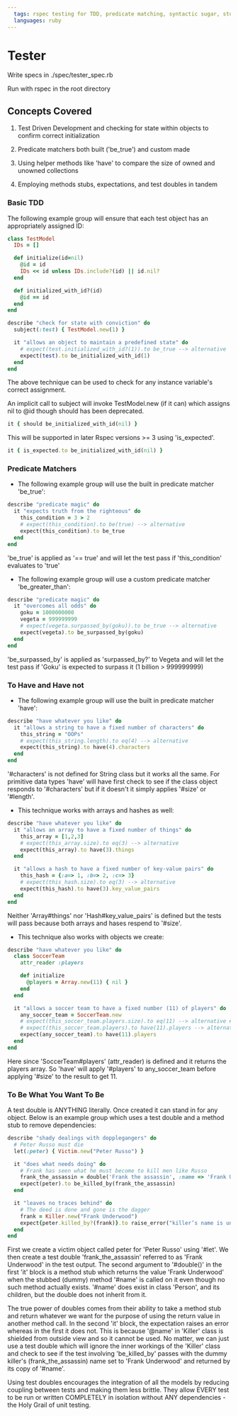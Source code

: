 ```yaml
---
  tags: rspec testing for TDD, predicate matching, syntactic sugar, stubs and doubles
  languages: ruby
---
```


# Tester 

Write specs in ./spec/tester_spec.rb

Run with rspec in the root directory

## Concepts Covered

1. Test Driven Development and checking for state within objects to confirm correct initialization

2. Predicate matchers both built ('be_true') and custom made

3. Using helper methods like 'have' to compare the size of owned and unowned collections

4. Employing methods stubs, expectations, and test doubles in tandem

### Basic TDD

The following example group will ensure that each test object has an appropriately assigned ID:

```ruby
class TestModel
  IDs = []

  def initialize(id=nil)
    @id = id
    IDs << id unless IDs.include?(id) || id.nil?
  end

  def initialized_with_id?(id)
    @id == id
  end
end

describe "check for state with conviction" do
  subject(:test) { TestModel.new(1) }

  it "allows an object to maintain a predefined state" do
    # expect(test.initialized_with_id?(1)).to be_true --> alternative
    expect(test).to be_initialized_with_id(1)
  end
end
```
The above technique can be used to check for any instance variable's correct assignment. 

An implicit call to subject will invoke TestModel.new (if it can) which assigns nil to @id though should has been deprecated.
```ruby
it { should be_initialized_with_id(nil) } 
```

This will be supported in later Rspec versions >= 3 using 'is_expected'.
```ruby
it { is_expected.to be_initialized_with_id(nil) }
```

### Predicate Matchers

- The following example group will use the built in predicate matcher 'be_true':

```ruby
describe "predicate magic" do  
  it "expects truth from the righteous" do
    this_condition = 3 > 2
    # expect(this_condition).to be(true) --> alternative
    expect(this_condition).to be_true
  end
end
```
'be_true' is applied as '== true' and will let the test pass if 'this_condition' evaluates to 'true'

- The following example group will use a custom predicate matcher 'be_greater_than':

```ruby
describe "predicate magic" do  
  it "overcomes all odds" do
    goku = 1000000000
    vegeta = 999999999
    # expect(vegeta.surpassed_by(goku)).to be_true --> alternative
    expect(vegeta).to be_surpassed_by(goku)
  end
end
```
'be_surpassed_by' is applied as 'surpassed_by?' to Vegeta and will let the test pass if 'Goku' is expected to surpass it (1 billion > 999999999)

### To Have and Have not

- The following example group will use the built in predicate matcher 'have':

```ruby
describe "have whatever you like" do
  it "allows a string to have a fixed number of characters" do
    this_string = "OOPs"
    # expect(this_string.length).to eq(4) --> alternative
    expect(this_string).to have(4).characters
  end
end
```
'#characters' is not defined for String class but it works all the same. For primitive data types 'have' will have first check to see if the class object responds to '#characters' but if it doesn't it simply applies '#size' or '#length'. 

- This technique works with arrays and hashes as well:

```ruby
describe "have whatever you like" do
  it "allows an array to have a fixed number of things" do
    this_array = [1,2,3]
    # expect(this_array.size).to eq(3) --> alternative
    expect(this_array).to have(3).things
  end

  it "allows a hash to have a fixed number of key-value pairs" do
    this_hash = {:a=> 1, :b=> 2, :c=> 3}
    # expect(this_hash.size).to eq(3) --> alternative
    expect(this_hash).to have(3).key_value_pairs
  end
end
```
Neither 'Array#things' nor 'Hash#key_value_pairs' is defined but the tests will pass because both arrays and hases respend to '#size'.

- This technique also works with objects we create:

```ruby
describe "have whatever you like" do
  class SoccerTeam
    attr_reader :players

    def initialize
      @players = Array.new(11) { nil }
    end
  end

  it "allows a soccer team to have a fixed number (11) of players" do
    any_soccer_team = SoccerTeam.new
    # expect(this_soccer_team.players.size).to eq(11) --> alternative # 1 - original formulation
    # expect(this_soccer_team.players).to have(11).players --> alternative # 2 - default have formulation
    expect(any_soccer_team).to have(11).players
  end
end
```
Here since 'SoccerTeam#players' (attr_reader) is defined and it returns the players array. So 'have' will apply '#players' to any_soccer_team before applying '#size' to the result to get 11.

### To Be What You Want To Be

A test double is ANYTHING literally. Once created it can stand in for any object. Below is an example group which uses a test double and a method stub to remove dependencies:

```ruby
describe "shady dealings with dopplegangers" do
  # Peter Russo must die
  let(:peter) { Victim.new("Peter Russo") }

  it "does what needs doing" do
    # Frank has seen what he must become to kill men like Russo
    frank_the_assassin = double('Frank the assassin', :name => 'Frank Underwood')
    expect(peter).to be_killed_by(frank_the_assassin)
  end

  it "leaves no traces behind" do
    # The deed is done and gone is the dagger
    frank = Killer.new("Frank Underwood")
    expect{peter.killed_by?(frank)}.to raise_error("killer’s name is unknown")
  end
end
```
First we create a victim object called peter for 'Peter Russo' using '#let'. We then create a test double 'frank_the_assassin' referred to as 'Frank Underwood' in the test output. The second argument to '#double()' in the first 'it' block is a method stub which returns the value 'Frank Underwood' when the stubbed (dummy) method '#name' is called on it even though no such method actually exists. '#name' does exist in class 'Person', and its children, but the double does not inherit from it.

The true power of doubles comes from their ability to take a method stub and return whatever we want for the purpose of using the return value in another method call. In the second 'it' block, the expectation raises an error whereas in the first it does not. This is because '@name' in 'Killer' class is shielded from outside view and so it cannot be used. No matter, we can just use a test double which will ignore the inner workings of the 'Killer' class and check to see if the test involving 'be_killed_by' passes with the dummy killer's (frank_the_assassin) name set to 'Frank Underwood' and returned by its copy of '#name'.

Using test doubles encourages the integration of all the models by reducing coupling between tests and making them less brittle. They allow EVERY test to be run or written COMPLETELY in isolation without ANY dependencies - the Holy Grail of unit testing.









  